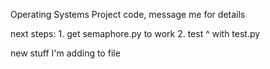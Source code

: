 Operating Systems Project code, message me for details

next steps:
	1. get semaphore.py to work
	2. test ^ with test.py



new stuff I'm adding to file
